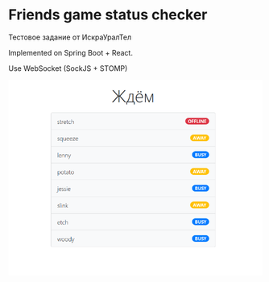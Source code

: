 # Friends game status checker
Тестовое задание от ИскраУралТел

Implemented on Spring Boot + React.

Use WebSocket (SockJS + STOMP)

![front view](Screenshot.png?raw=true "Screenshot")


